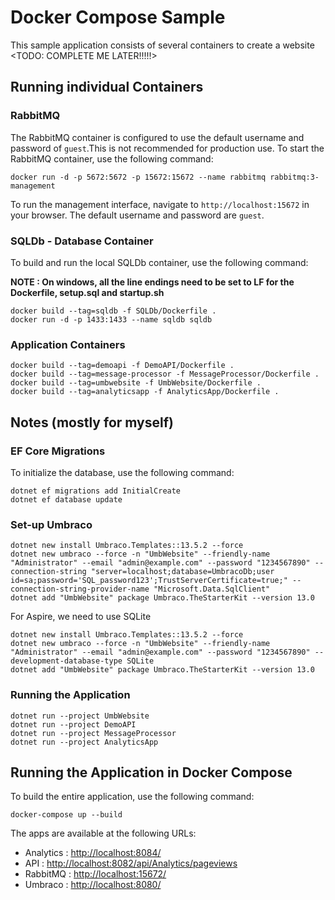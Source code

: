 # Docker Compose Sample

This sample application consists of several containers to create a website <TODO: COMPLETE ME LATER!!!!!>

## Running individual Containers

### RabbitMQ

The RabbitMQ container is configured to use the default username and password of `guest`.This is not recommended for production use. To start the RabbitMQ container, use the following command:

    docker run -d -p 5672:5672 -p 15672:15672 --name rabbitmq rabbitmq:3-management

To run the management interface, navigate to `http://localhost:15672` in your browser. The default username and password are `guest`.

### SQLDb - Database Container

To build and run the local SQLDb container, use the following command:

 **NOTE : On windows, all the line endings need to be set to LF for the Dockerfile, setup.sql and startup.sh**

    docker build --tag=sqldb -f SQLDb/Dockerfile .
    docker run -d -p 1433:1433 --name sqldb sqldb    

### Application Containers

    docker build --tag=demoapi -f DemoAPI/Dockerfile .
    docker build --tag=message-processor -f MessageProcessor/Dockerfile .
    docker build --tag=umbwebsite -f UmbWebsite/Dockerfile .
    docker build --tag=analyticsapp -f AnalyticsApp/Dockerfile .

## Notes (mostly for myself)

### EF Core Migrations

To initialize the database, use the following command:

    dotnet ef migrations add InitialCreate
    dotnet ef database update

### Set-up Umbraco

    dotnet new install Umbraco.Templates::13.5.2 --force
    dotnet new umbraco --force -n "UmbWebsite" --friendly-name "Administrator" --email "admin@example.com" --password "1234567890" --connection-string "server=localhost;database=UmbracoDb;user id=sa;password='SQL_password123';TrustServerCertificate=true;" --connection-string-provider-name "Microsoft.Data.SqlClient"
    dotnet add "UmbWebsite" package Umbraco.TheStarterKit --version 13.0

For Aspire, we need to use SQLite

    dotnet new install Umbraco.Templates::13.5.2 --force
    dotnet new umbraco --force -n "UmbWebsite" --friendly-name "Administrator" --email "admin@example.com" --password "1234567890" --development-database-type SQLite
    dotnet add "UmbWebsite" package Umbraco.TheStarterKit --version 13.0

### Running the Application

    dotnet run --project UmbWebsite
    dotnet run --project DemoAPI
    dotnet run --project MessageProcessor
    dotnet run --project AnalyticsApp

## Running the Application in Docker Compose

To build the entire application, use the following command:

    docker-compose up --build

The apps are available at the following URLs:

- Analytics : [http://localhost:8084/](http://localhost:8084/)
- API : [http://localhost:8082/api/Analytics/pageviews](http://localhost:8082/api/Analytics/pageviews)
- RabbitMQ : [http://localhost:15672/](http://localhost:15672/)
- Umbraco : [http://localhost:8080/](http://localhost:8080/)
